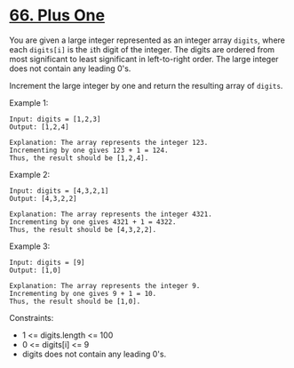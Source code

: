 # [66. Plus One](https://leetcode.com/problems/plus-one/)

You are given a large integer represented as an integer array ```digits```, where each ```digits[i]``` is the ```i```th digit of the integer. The digits are ordered from most significant to least significant in left-to-right order. The large integer does not contain any leading 0's.

Increment the large integer by one and return the resulting array of ```digits```.


Example 1:

    Input: digits = [1,2,3]
    Output: [1,2,4]

    Explanation: The array represents the integer 123.
    Incrementing by one gives 123 + 1 = 124.
    Thus, the result should be [1,2,4].

Example 2:

    Input: digits = [4,3,2,1]
    Output: [4,3,2,2]

    Explanation: The array represents the integer 4321.
    Incrementing by one gives 4321 + 1 = 4322.
    Thus, the result should be [4,3,2,2].

Example 3:

    Input: digits = [9]
    Output: [1,0]

    Explanation: The array represents the integer 9.
    Incrementing by one gives 9 + 1 = 10.
    Thus, the result should be [1,0].
 

Constraints:

* 1 <= digits.length <= 100
* 0 <= digits[i] <= 9
* digits does not contain any leading 0's.